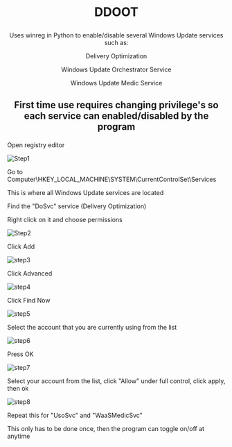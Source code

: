 # <p align="center">DDOOT</p>

<p align="center">Uses winreg in Python to enable/disable several Windows Update services such as:</p>

<p align="center"> Delivery Optimization
 
<p align="center"> Windows Update Orchestrator Service
 
 <p align="center">Windows Update Medic Service
  
 ## <p align="center"> First time use requires changing privilege's so each service can enabled/disabled by the program </p>

Open registry editor

![Step1](https://user-images.githubusercontent.com/62578869/185758619-fc0f2359-05af-46e0-b80c-dd0abbb5fc84.png)


Go to Computer\HKEY_LOCAL_MACHINE\SYSTEM\CurrentControlSet\Services

This is where all Windows Update services are located


Find the "DoSvc" service (Delivery Optimization)

Right click on it and choose permissions

![Step2](https://user-images.githubusercontent.com/62578869/185758744-f4b495fd-2f16-43bd-82de-c5069bd6bcf8.png)


Click Add

![step3](https://user-images.githubusercontent.com/62578869/185769117-7c629dc3-b42b-4dd5-81b9-e0a5e38a3276.png)


Click Advanced

![step4](https://user-images.githubusercontent.com/62578869/185758782-57a4879a-984b-4971-984b-f970025e081a.png)


Click Find Now

![step5](https://user-images.githubusercontent.com/62578869/185758783-9e51ea4e-2c6a-45f6-b702-cc04949b02e3.png)


Select the account that you are currently using from the list

![step6](https://user-images.githubusercontent.com/62578869/185758785-e54ff4e5-4da7-463c-8092-c95a883e9e81.png)


Press OK

![step7](https://user-images.githubusercontent.com/62578869/185758788-8eabd435-f061-4027-b9f5-40107eb62c0a.png)


Select your account from the list, click "Allow" under full control, click apply, then ok

![step8](https://user-images.githubusercontent.com/62578869/185802024-cf1b0796-7b96-4543-a614-2b85394dcfba.png)


Repeat this for "UsoSvc" and "WaaSMedicSvc"

This only has to be done once, then the program can toggle on/off at anytime




